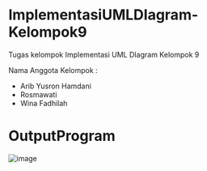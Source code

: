 # ImplementasiUMLDIagram-Kelompok9
Tugas kelompok Implementasi UML DIagram Kelompok 9

Nama Anggota Kelompok :
- Arib Yusron Hamdani
- Rosmawati
- Wina Fadhilah

# OutputProgram
![image](https://user-images.githubusercontent.com/83322770/134099294-d1c5c9cd-f52b-42c7-ba60-90a256acc03f.png)
